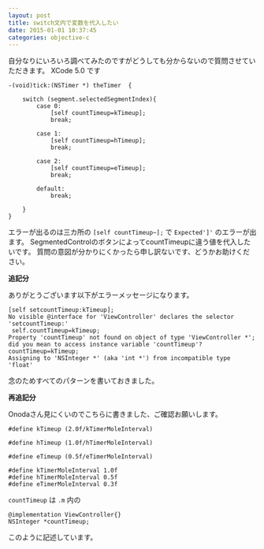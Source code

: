 ```yaml
---
layout: post
title: switch文内で変数を代入したい
date: 2015-01-01 10:37:45
categories: objective-c
---
```

<p>自分なりにいろいろ調べてみたのですがどうしても分からないので質問させていただきます。
XCode 5.0 です</p>

<pre class="lang-c prettyprint-override"><code>-(void)tick:(NSTimer *) theTimer  {

    switch (segment.selectedSegmentIndex){
        case 0:
            [self countTimeup=kTimeup];
            break;

        case 1:
            [self countTimeup=hTimeup];
            break;

        case 2:
            [self countTimeup=eTimeup];
            break;

        default:
            break;

    }        
}
</code></pre>

<p>エラーが出るのは三カ所の <code>[self countTimeup~];</code> で
<code>Expected']'</code> のエラーが出ます。
SegmentedControlのボタンによってcountTimeupに違う値を代入したいです。
質問の意図が分かりにくかったら申し訳ないです、どうかお助けください。</p>

<p><strong>追記分</strong></p>

<p>ありがとうございます以下がエラーメッセージになります。</p>

<pre class="lang-none prettyprint-override"><code>[self setcountTimeup:kTimeup];
No visible @interface for 'ViewController' declares the selector 'setcountTimeup:'
 self.countTimeup=kTimeup;
Property 'countTimeup' not found on object of type 'ViewController *'; did you mean to access instance variable 'countTimeup'?
countTimeup=kTimeup;
Assigning to 'NSInteger *' (aka 'int *') from incompatible type 'float'
</code></pre>

<p>念のためすべてのパターンを書いておきました。</p>

<p><strong>再追記分</strong></p>

<p>Onodaさん見にくいのでこちらに書きました、ご確認お願いします。</p>

<pre><code>#define kTimeup (2.0f/kTimerMoleInterval)

#define hTimeup (1.0f/hTimerMoleInterval)

#define eTimeup (0.5f/eTimerMoleInterval)

#define kTimerMoleInterval 1.0f
#define hTimerMoleInterval 0.5f
#define eTimerMoleInterval 0.3f
</code></pre>

<p><code>countTimeup</code> は <code>.m</code> 内の</p>

<pre><code>@implementation ViewController{}
NSInteger *countTimeup;
</code></pre>

<p>このように記述しています。</p>
